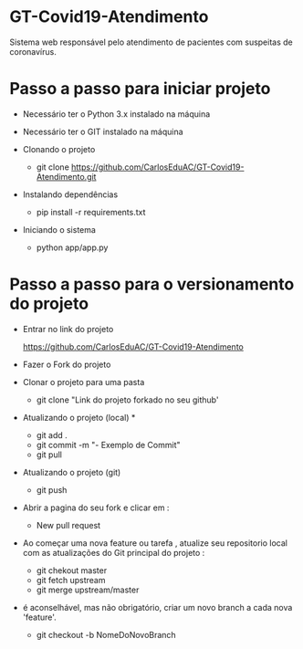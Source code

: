 # GT-Covid19-Atendimento
Sistema web responsável pelo atendimento de pacientes com suspeitas de coronavírus.

# Passo a passo para iniciar projeto
- Necessário ter o Python 3.x instalado na máquina
- Necessário ter o GIT instalado na máquina

- Clonando o projeto

    - git clone https://github.com/CarlosEduAC/GT-Covid19-Atendimento.git

- Instalando dependências 

    - pip install -r requirements.txt

- Iniciando o sistema

    - python app/app.py

# Passo a passo para o versionamento do projeto

- Entrar no link do projeto 
    
    https://github.com/CarlosEduAC/GT-Covid19-Atendimento

- Fazer o Fork do projeto

- Clonar o projeto para uma pasta

    - git clone "Link do projeto forkado no seu github'

- Atualizando o projeto (local) *

    - git add .
    - git commit -m "- Exemplo de Commit"
    - git pull

- Atualizando o projeto (git)

    - git push

- Abrir a pagina do seu fork e clicar em :
    
    - New pull request

- Ao começar uma nova feature ou tarefa , atualize seu repositorio local com as atualizações do Git principal do projeto :

    - git chekout master 
    - git fetch upstream 
    - git merge upstream/master


* é aconselhável, mas não obrigatório, criar um novo branch a cada nova 'feature'.
    
    - git checkout -b NomeDoNovoBranch
